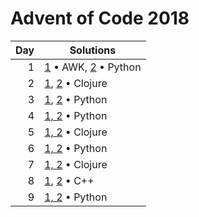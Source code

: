 # Advent of Code 2018

|  Day | Solutions                               |
| ---: | --------------------------------------- |
|    1 | [1](1.1.sh) • AWK, [2](1.2.py) • Python |
|    2 | [1](2.1.clj), [2](2.1.clj) • Clojure    |
|    3 | [1](3.1.py), [2](3.2.py) • Python       |
|    4 | [1, 2](4.py) • Python                   |
|    5 | [1, 2](5.clj) • Clojure                 |
|    6 | [1, 2](6.py) • Python                   |
|    7 | [1, 2](7.clj) • Clojure                 |
|    8 | [1](8.1.cpp), [2](8.2.cpp) • C++        |
|    9 | [1, 2](9.py) • Python                   |
